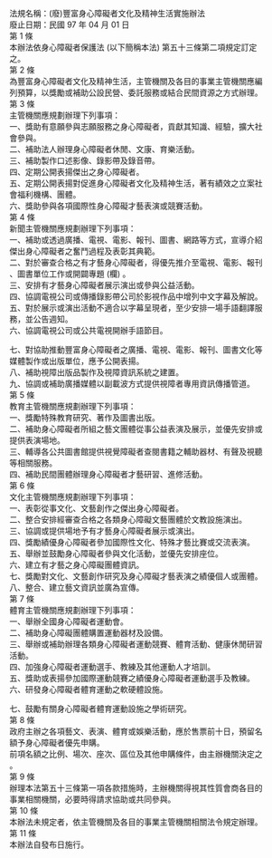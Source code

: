 法規名稱：(廢)豐富身心障礙者文化及精神生活實施辦法  
廢止日期：民國 97 年 04 月 01 日  
第 1 條  
本辦法依身心障礙者保護法 (以下簡稱本法) 第五十三條第二項規定訂定  
之。  
第 2 條  
為豐富身心障礙者文化及精神生活，主管機關及各目的事業主管機關應編  
列預算，以獎勵或補助公設民營、委託服務或結合民間資源之方式辦理。  
第 3 條  
主管機關應規劃辦理下列事項：  
一、獎助有意願參與志願服務之身心障礙者，貢獻其知識、經驗，擴大社  
會參與。  
二、補助法人辦理身心障礙者休閒、文康、育樂活動。  
三、補助製作口述影像、錄影帶及錄音帶。  
四、定期公開表揚傑出之身心障礙者。  
五、定期公開表揚對促進身心障礙者文化及精神生活，著有績效之立案社  
會福利機構、團體。  
六、獎助參與各項國際性身心障礙才藝表演或競賽活動。  
第 4 條  
新聞主管機關應規劃辦理下列事項：  
一、補助或透過廣播、電視、電影、報刊、圖書、網路等方式，宣導介紹  
傑出身心障礙者之奮鬥過程及表彰其典範。  
二、對於審查合格之有才藝身心障礙者，得優先推介至電視、電影、報刊  
、圖書單位工作或開闢專題 (欄) 。  
三、安排有才藝身心障礙者展示演出或參與公益活動。  
四、協調電視公司或傳播錄影帶公司於影視作品中增列中文字幕及解說。  
五、對於展示或演出活動不適合以字幕呈現者，至少安排一場手語翻譯服  
務，並公告週知。  
六、協調電視公司或公共電視開辦手語節目。  


七、對協助推動豐富身心障礙者之廣播、電視、電影、報刊、圖書文化等  
媒體製作或出版單位，應予公開表揚。  
八、補助視障出版品製作及視障資訊系統之建置。  
九、協調或補助廣播媒體以副載波方式提供視障者專用資訊傳播管道。  
第 5 條  
教育主管機關應規劃辦理下列事項：  
一、獎勵特殊教育研究、著作及圖書出版。  
二、補助身心障礙者所組之藝文團體從事公益表演及展示，並優先安排或  
提供表演場地。  
三、輔導各公共圖書館提供視覺障礙者查閱書籍之輔助器材、有聲及視聽  
等相關服務。  
四、補助民間團體辦理身心障礙者才藝研習、進修活動。  
第 6 條  
文化主管機關應規劃辦理下列事項：  
一、表彰從事文化、文藝創作之傑出身心障礙者。  
二、整合安排經審查合格之各類身心障礙文藝團體於文教設施演出。  
三、協調或提供場地予有才藝身心障礙者展示或演出。  
四、獎勵績優身心障礙者參加國際性文化、特殊才藝比賽或交流表演。  
五、舉辦並鼓勵身心障礙者參與文化活動，並優先安排座位。  
六、建立有才藝之身心障礙團體資訊。  
七、獎勵對文化、文藝創作研究及身心障礙才藝表演之績優個人或團體。  
八、整合、建立藝文資訊並廣為宣傳。  
第 7 條  
體育主管機關應規劃辦理下列事項：  
一、舉辦全國身心障礙者運動會。  
二、補助身心障礙團體購置運動器材及設備。  
三、舉辦或補助辦理各類身心障礙者運動競賽、體育活動、健康休閒研習  
活動。  
四、加強身心障礙者運動選手、教練及其他運動人才培訓。  
五、獎助或表揚參加國際運動競賽之績優身心障礙者運動選手及教練。  
六、研發身心障礙者體育運動之軟硬體設施。  


七、鼓勵有關身心障礙者體育運動設施之學術研究。  
第 8 條  
政府主辦之各項藝文、表演、體育或娛樂活動，應於售票前十日，預留名  
額予身心障礙者優先申購。  
前項名額之比例、場次、座次、區位及其他申購條件，由主辦機關決定之  
。  
第 9 條  
辦理本法第五十三條第一項各款措施時，主辦機關得視其性質會商各目的  
事業相關機關，必要時得請求協助或共同參與。  
第 10 條  
本辦法未規定者，依主管機關及各目的事業主管機關相關法令規定辦理。  
第 11 條  
本辦法自發布日施行。  


